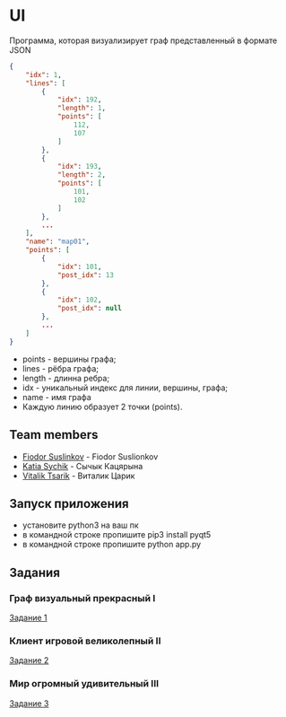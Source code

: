 ﻿# UI

Программа, которая визуализирует граф представленный в формате JSON
```json
{
    "idx": 1,
    "lines": [
        {
            "idx": 192,
            "length": 1,
            "points": [
                112,
                107
            ]
        },
        {
            "idx": 193,
            "length": 2,
            "points": [
                101,
                102
            ]
        },
        ...
    ],
    "name": "map01",
    "points": [
        {
            "idx": 101,
            "post_idx": 13
        },
        {
            "idx": 102,
            "post_idx": null
        },
        ...
    ]
}
```
* points - вершины графа;
* lines - рёбра графа;
* length - длинна ребра;
* idx - уникальный индекс для линии, вершины, графа;
* name - имя графа
* Каждую линию образует 2 точки (points).

## Team members
* [Fiodor Suslinkov](https://github.com/FiodorSuslionkov) - Fiodor Suslionkov 
* [Katia Sychik](https://github.com/KatiaSychik) - Сычык Кацярына
* [Vitalik Tsarik](https://github.com/VitalikTsarik) - Виталик Царик

## Запуск приложения
* установите python3 на ваш пк
* в командной строке пропишите pip3 install pyqt5
* в командной строке пропишите python app.py

## Задания
### Граф визуальный прекрасный I
[Задание 1](tasks/task_1.md)
### Клиент игровой великолепный II
[Задание 2](tasks/task_2.md)
### Мир огромный удивительный III
[Задание 3](tasks/task_3.md)
